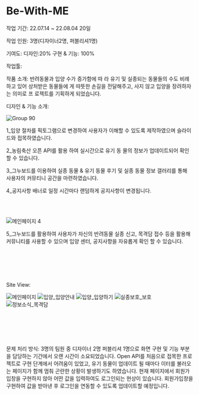 # Be-With-ME

작업 기간: 22.07.14 ~ 22.08.04 20일

작업 인원: 3명(디자이너2명, 퍼블리셔1명)

기여도: 디자인:20% 구현 & 기능: 100%

작업툴:

작품 소개: 반려동물과 입양 수가 증가함에 따 라 유기 및 실종되는 동물들의 수도 비례하고 있어 상처받은 동물들에 게 따뜻한 손길을 전달해주고, 사지 않고 입양을 장려하자는 의미로 프 로젝트를 기획하게 되었습니다.
 

디자인 & 기능 소개:

![Group 90](https://user-images.githubusercontent.com/106298540/194206592-7f947063-b491-40a1-9606-a0d081721441.png)

1_입양 절차를 픽토그램으로 변경하여 사용자가 이해할 수 있도록 제작하였으며 슬라이드와 접목하였습니다.

2_농림축산 오픈 API를 활용 하여 실시간으로 유기 동 물의 정보가 업데이트되어 확인할 수 있습니다.

3_그누보드를 이용하여 실종 동물 & 유기 동물 후기 및 실종 동물 정보 갤러리를 통해 사용자의 커뮤티니 공간을 마련하였습니다.

4_공지사항 배너로 일정 시간마다 랜덤하게 공지사항이 변경됩니다.

<br>
<br>

![메인페이지 4](https://user-images.githubusercontent.com/106298540/194206925-b473cb53-a57a-4151-af9a-02dc3428fe03.png)

5_그누보드를 활용하여 사용자가 자신의 반려동물 실종 신고, 목격담 접수 등을 활용해 커뮤니티를 사용할 수 있으며 입양 센터, 공지사항을 자유롭게 확인 할 수 있습니다.


<br>
<br>
<br>
<br>
<br>
Site View:

![메인페이지](https://user-images.githubusercontent.com/106298540/194207084-0b7e5ad0-c92e-4434-9e14-d6cc8cef28b2.jpg)
![입양_입양안내](https://user-images.githubusercontent.com/106298540/194207115-79d078d9-dfb6-495c-9628-82cedda6738b.jpg)
![입양_입양하기](https://user-images.githubusercontent.com/106298540/194207173-38dccc91-8539-4bf9-851a-fb1b1b119bb5.jpg)
![실종보호_보호](https://user-images.githubusercontent.com/106298540/194207206-c099cabe-49a9-4c08-b92a-97fc673e2c02.jpg)
![정보소식_목격담](https://user-images.githubusercontent.com/106298540/194207239-7b1b0a05-ec00-48bf-a788-e1307ad07390.jpg)



<br>
<br>
<br>
<br>
<br>
문제 처리 방식: 3명의 팀원 중 디자이너 2명 퍼블리셔 1명으로 화면 구현 및 기능 부분을 담당하는 기간에서 오랜 시간이 소요되었습니다. Open API를 처음으로 접목한 프로젝트로 구현 단계에서 어려움이 있었고, 유기 동물이 업데이트 될 때마다 이터를 불러오는 페이지가 함께 멈춰 곤란한 상황이 발생하기도 하였습니다. 현재 페이지에서 회원가입창을 구현하지 않아 어떤 값을 입력하여도 로그인되는 현상이 있습니다. 회원가입창을 구현하여 값을 받아낸 후 로그인을 연동할 수 있도록 업데이트할 예정입니다.

